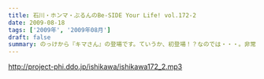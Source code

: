 ```yaml
---
title: 石川・ホンマ・ぶるんのBe-SIDE Your Life! vol.172-2
date: 2009-08-18
tags: ['2009年', '2009年08月']
draft: false
summary: のっけから『キマさん』の登場です。ていうか、初登場！？なのでは・・・。非常にやっかいな存在です。NAMAE
---
```


http://project-phi.ddo.jp/ishikawa/ishikawa172_2.mp3
